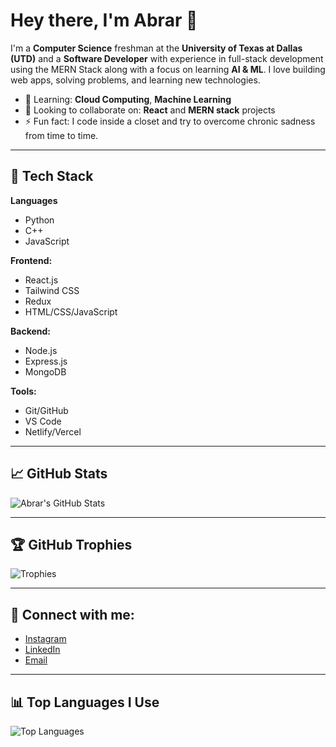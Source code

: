 # Hey there, I'm Abrar 👋
I'm a **Computer Science** freshman at the **University of Texas at Dallas (UTD)** and a **Software Developer** with experience in full-stack development using the MERN Stack along with a focus on learning **AI & ML**. I love building web apps, solving problems, and learning new technologies.

- 🌱 Learning: **Cloud Computing**, **Machine Learning**
- 👯 Looking to collaborate on: **React** and **MERN stack** projects
- ⚡ Fun fact: I code inside a closet and try to overcome chronic sadness from time to time.

---

## 🚀 Tech Stack
**Languages**
- Python
- C++
- JavaScript

**Frontend:**
- React.js
- Tailwind CSS
- Redux
- HTML/CSS/JavaScript

**Backend:**
- Node.js
- Express.js
- MongoDB

**Tools:**
- Git/GitHub
- VS Code
- Netlify/Vercel


---

## 📈 GitHub Stats

![Abrar's GitHub Stats](https://github-readme-stats.vercel.app/api?username=AbrarAlZabir&show_icons=true&hide_title=true&hide=prs&count_private=true&theme=radical)

---

## 🏆 GitHub Trophies

![Trophies](https://github-profile-trophy.vercel.app/?username=AbrarAlZabir&theme=onedark&column=4)

---

## 🔗 Connect with me:
- [Instagram](https://www.instagram.com/kab.rar/)
- [LinkedIn](https://www.linkedin.com/in/md-abrar-al-zabir)
- [Email](mailto:abrarroll2@gmail.com)

---

## 📊 Top Languages I Use

![Top Languages](https://github-readme-stats.vercel.app/api/top-langs/?username=AbrarAlZabir&layout=compact&theme=radical)

<!---
ClosetCoderSad/ClosetCoderSad is a ✨ special ✨ repository because its `README.md` (this file) appears on your GitHub profile.
You can click the Preview link to take a look at your changes.
--->
